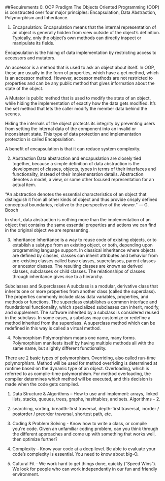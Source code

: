 ##Requirements
0. OOP Pradigm
The Objects Oriented Programming (OOP) is constructed over four major principles:
Encapsulation, Data Abstraction, Polymorphism and Inheritance.

1. Encapsulation:
Encapsulation means that the internal representation of an object is generally hidden from view outside of the object’s definition. Typically, only the object’s own methods can directly inspect or manipulate its fields.

Encapsulation is the hiding of data implementation by restricting access to accessors and mutators.

An accessor is a method that is used to ask an object about itself. In OOP, these are usually in the form of properties, which have a get method, which is an accessor method. However, accessor methods are not restricted to properties and can be any public method that gives information about the state of the object.

A Mutator is public method that is used to modify the state of an object, while hiding the implementation of exactly how the data gets modified. It’s the set method that lets the caller modify the member data behind the scenes.

Hiding the internals of the object protects its integrity by preventing users from setting the internal data of the component into an invalid or inconsistent state. This type of data protection and implementation protection is called Encapsulation.

A benefit of encapsulation is that it can reduce system complexity.

2. Abstraction
Data abstraction and encapuslation are closely tied together, because a simple definition of data abstraction is the development of classes, objects, types in terms of their interfaces and functionality, instead of their implementation details. Abstraction denotes a model, a view, or some other focused representation for an actual item.

“An abstraction denotes the essential characteristics of an object that distinguish it from all other kinds of object and thus provide crisply defined conceptual boundaries, relative to the perspective of the viewer.” — G. Booch

In short, data abstraction is nothing more than the implementation of an object that contains the same essential properties and actions we can find in the original object we are representing.

3. Inheritance
Inheritance is a way to reuse code of existing objects, or to establish a subtype from an existing object, or both, depending upon programming language support. In classical inheritance where objects are defined by classes, classes can inherit attributes and behavior from pre-existing classes called base classes, superclasses, parent classes or ancestor classes. The resulting classes are known as derived classes, subclasses or child classes. The relationships of classes through inheritance gives rise to a hierarchy.

Subclasses and Superclasses
A subclass is a modular, derivative class that inherits one or more properties from another class (called the superclass). The properties commonly include class data variables, properties, and methods or functions. The superclass establishes a common interface and foundational functionality, which specialized subclasses can inherit, modify, and supplement. The software inherited by a subclass is considered reused in the subclass.
In some cases, a subclass may customize or redefine a method inherited from the superclass. A superclass method which can be redefined in this way is called a virtual method.

4. Polymorphism
Polymorphism means one name, many forms. Polymorphism manifests itself by having multiple methods all with the same name, but slightly different functionality.

There are 2 basic types of polymorphism.
Overriding, also called run-time polymorphism. Method will be used for method overriding is determined at runtime based on the dynamic type of an object.
Overloading, which is referred to as compile-time polymorphism. For method overloading, the compiler determines which method will be executed, and this decision is made when the code gets compiled.
1.  Data Structure & Algorithms – How to use and implement: arrays, linked lists, stacks, queues, trees, graphs, hashtables, and sets. Algorithms – 2.

2.  searching, sorting, breadth-first traversal, depth-first traversal, inorder / postorder / preorder traversal, shortest path, etc.

3.  Coding & Problem Solving - Know how to write a class, or compile you're code. Given an unfamiliar coding problem, can you think through the different approaches and come up with something that works well, then optimize further?

4.  Complexity – Know your code at a deep level. Be able to evaluate your code’s complexity is essential. You need to know about big-O.

5.  Cultural Fit – We work hard to get things done, quickly (“Speed Wins”). We look for people who can work independently in our fun and friendly environment.
